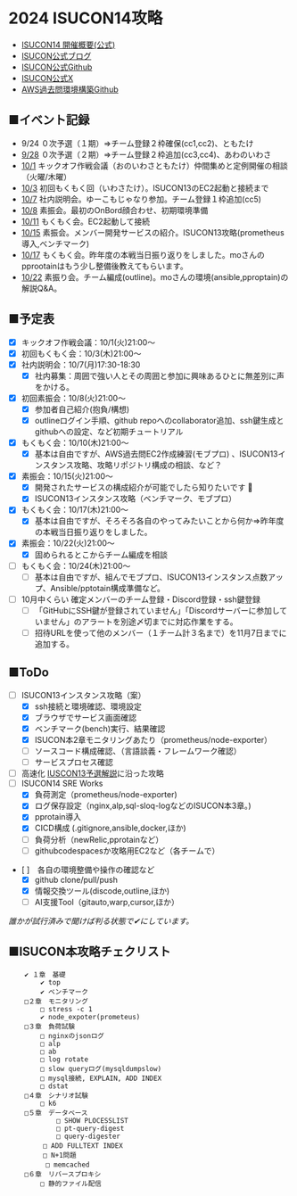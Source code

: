 # 2024 ISUCON14攻略
- [ISUCON14 開催概要(公式)](https://isucon.net/archives/58593190.html)
- [ISUCON公式ブログ](https://isucon.net/)
- [ISUCON公式Github](https://github.com/isucon)
- [ISUCON公式X](https://twitter.com/isucon_official?ref_src=twsrc%5Etfw%7Ctwcamp%5Eembeddedtimeline%7Ctwterm%5Escreen-name%3Aisucon_official%7Ctwcon%5Es1_c1)
- [AWS過去問環境構築Github](https://github.com/matsuu/aws-isucon)

## ■イベント記録  
- 9/24 ０次予選（１期）⇒チーム登録２枠確保(cc1,cc2)、ともたけ
- [9/28](./20240928_%E7%94%B3%E8%BE%BC%E6%88%A6%EF%BC%88%E7%AC%AC%EF%BC%92%E6%9C%9F%EF%BC%89.md) ０次予選（２期）⇒チーム登録２枠追加(cc3,cc4)、あわのいわさ
- [10/1](./20241001_KickOff.md) キックオフ作戦会議（おのいわさともたけ）仲間集めと定例開催の相談（火曜/木曜）
- [10/3](./20241003_ISUCON13過去問環境.md) 初回もくもく回（いわさたけ）。ISUCON13のEC2起動と接続まで
- [10/7](./20241007_ISUCON説明会.md) 社内説明会。ゆーこもじゃなり参加。チーム登録１枠追加(cc5)
- [10/8](./20241008_OnBoarding.md) 素振会。最初のOnBord顔合わせ、初期環境準備
- [10/11](./20241010_AWS_EC2_connect.md) もくもく会。EC2起動して接続
- [10/15](./20241015_ISUCON13攻略.md) 素振会。メンバー開発サービスの紹介。ISUCON13攻略(prometheus導入,ベンチマーク)
- [10/17](./20241017_SUCON13でもくもく会.md) もくもく会。昨年度の本戦当日振り返りをしました。moさんのpprootainはもう少し整備後教えてもらいます。
- [10/22](./2024/20241022_ISUCON13Try.md) 素振り会。チーム編成(outline)。moさんの環境(ansible,pproptain)の解説Q&A。

## ■予定表
- [x] キックオフ作戦会議：10/1(火)21:00～
- [x] 初回もくもく会：10/3(木)21:00～
- [x] 社内説明会：10/7(月)17:30-18:30
    - [x] 社内募集：周囲で強い人とその周囲と参加に興味あるひとに無差別に声をかける。
- [x] 初回素振会：10/8(火)21:00～
    - [x] 参加者自己紹介(抱負/構想)
    - [x] outlineログイン手順、github repoへのcollaborator追加、ssh鍵生成とgithubへの設定、など初期チュートリアル
- [x] もくもく会：10/10(木)21:00～
    - [x] 基本は自由ですが、AWS過去問EC2作成練習(モブプロ) 、ISUCON13インスタンス攻略、攻略リポジトリ構成の相談、など？
- [x] 素振会：10/15(火)21:00～
    - [x] 開発されたサービスの構成紹介が可能でしたら知りたいです :eyes:
    - [x] ISUCON13インスタンス攻略（ベンチマーク、モブプロ）
- [x] もくもく会：10/17(木)21:00～
    - [x] 基本は自由ですが、そろそろ各自のやってみたいことから何か⇒昨年度の本戦当日振り返りをしました。
- [x] 素振会：10/22(火)21:00～
    - [x] 固められるとこからチーム編成を相談
- [ ] もくもく会：10/24(木)21:00～
    - [ ] 基本は自由ですが、組んでモブプロ、ISUCON13インスタンス点数アップ、Ansible/pptotain構成準備など。
- [ ] 10月中くらい 確定メンバーのチーム登録・Discord登録・ssh鍵登録
    - [ ] 「GitHubにSSH鍵が登録されていません」「Discordサーバーに参加していません」のアラートを別途〆切までに対応作業をする。
    - [ ] 招待URLを使って他のメンバー（１チーム計３名まで）を11月7日までに追加する。

## ■ToDo
- [ ] ISUCON13インスタンス攻略（案）
    - [x] ssh接続と環境確認、環境設定
    - [x] ブラウザでサービス画面確認
    - [x] ベンチマーク(bench)実行、結果確認
    - [x] ISUCON本2章モニタリングあたり（prometheus/node-exporter）
    - [ ] ソースコード構成確認、（言語談義・フレームワーク確認）
    - [ ] サービスプロセス確認
- [ ] 高速化 [IUSCON13予選解説](https://isucon.net/archives/58001272.html)に沿った攻略 
- [ ] ISUCON14 SRE Works
    - [x] 負荷測定（prometheus/node-exporter)
    - [x] ログ保存設定（nginx,alp,sql-sloq-logなどのISUCON本3章。)
    - [x] pprotain導入
    - [x] CICD構成 (.gitignore,ansible,docker,ほか)
    - [ ] 負荷分析（newRelic,pprotainなど）
    - [ ] githubcodespacesか攻略用EC2など（各チームで）  
- [ ]　各自の環境整備や操作の確認など
    - [x] github clone/pull/push
    - [x] 情報交換ツール(discode,outline,ほか)
    - [ ] AI支援Tool（gitauto,warp,cursor,ほか）

_誰かが試行済みで聞けば判る状態で✔にしています。_
 
 ## ■ISUCON本攻略チェクリスト
```
	✔ １章　基礎
		✔ top
		✔ ベンチマーク
	□２章　モニタリング
		□ stress -c 1
		✔ node_expoter(prometeus)
	□３章　負荷試験
		□ nginxのjsonログ
		□ alp
		□ ab
  		□ log rotate
		□ slow queryログ(mysqldumpslow)
		□ mysql接続, EXPLAIN, ADD INDEX
		□ dstat
	□４章　シナリオ試験
		□ k6
	□５章　データベース
    		□ SHOW PLOCESSLIST
     		□ pt-query-digest
     		□ query-digester
      　	□ ADD FULLTEXT INDEX
      　	□ N+1問題
    　　	□ memcached
	□６章　リバースプロキシ
		□ 静的ファイル配信
``` 
